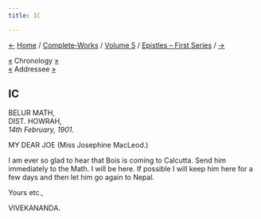 ```yaml
---
title: IC

---
```

<div>

[←](098_mother.htm) [Home](../../../index.htm) /
[Complete-Works](../../complete_works.htm) / [Volume
5](../volume_5_contents.htm) / [Epistles – First
Series](epistles_first_series_contents.htm) / [→](100_joe.htm)

  

[«](098_mother.htm) Chronology [»](100_joe.htm)  
[«](../../volume_6/epistles_second_series/167_joe.htm) Addressee
[»](100_joe.htm)

## IC

BELUR MATH,  
DIST. HOWRAH,  
*14th February, 1901*.

MY DEAR JOE (Miss Josephine MacLeod.)

I am ever so glad to hear that Bois is coming to Calcutta. Send him
immediately to the Math. I will be here. If possible I will keep him
here for a few days and then let him go again to Nepal.

Yours etc.,

VIVEKANANDA.

</div>
